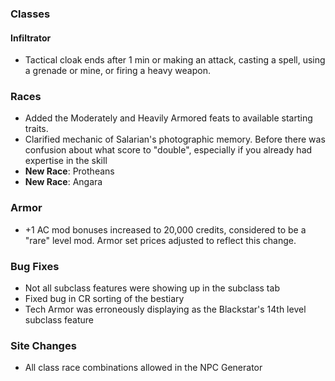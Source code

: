 ### Classes
#### Infiltrator
* Tactical cloak ends after 1 min or making an attack, casting a spell, using a grenade or mine, or firing a heavy weapon.

### Races
* Added the Moderately and Heavily Armored feats to available starting traits.
* Clarified mechanic of Salarian's photographic memory. Before there was confusion about what score to "double", especially if you already had expertise in the skill
* __New Race__: Protheans
* __New Race__: Angara

### Armor
* +1 AC mod bonuses increased to 20,000 credits, considered to be a "rare" level mod. Armor set prices adjusted to reflect this change.

### Bug Fixes
* Not all subclass features were showing up in the subclass tab
* Fixed bug in CR sorting of the bestiary
* Tech Armor was erroneously displaying as the Blackstar's 14th level subclass feature

### Site Changes
* All class race combinations allowed in the NPC Generator
